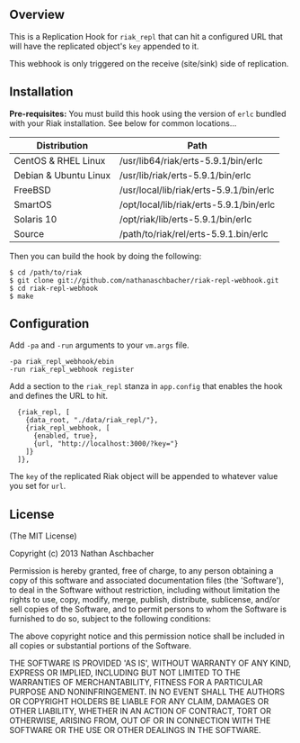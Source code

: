 ## Overview

This is a Replication Hook for `riak_repl` that can hit a configured URL that will have the replicated object's `key` appended to it.

This webhook is only triggered on the receive (site/sink) side of replication.

## Installation

**Pre-requisites:** You must build this hook using the version of `erlc` bundled with your Riak installation. See below for common locations...

Distribution | Path
  --- | ---
  CentOS & RHEL Linux    | /usr/lib64/riak/erts-5.9.1/bin/erlc |
  Debian & Ubuntu Linux	| /usr/lib/riak/erts-5.9.1/bin/erlc |
  FreeBSD	| /usr/local/lib/riak/erts-5.9.1/bin/erlc |
  SmartOS	| /opt/local/lib/riak/erts-5.9.1/bin/erlc
  Solaris 10	| /opt/riak/lib/erts-5.9.1/bin/erlc
  Source    | /path/to/riak/rel/erts-5.9.1.bin/erlc
  
Then you can build the hook by doing the following:

	$ cd /path/to/riak
	$ git clone git://github.com/nathanaschbacher/riak-repl-webhook.git
	$ cd riak-repl-webhook
	$ make
	
## Configuration

Add `-pa` and `-run` arguments to your `vm.args` file.

```
-pa riak_repl_webhook/ebin
-run riak_repl_webhook register
```

Add a section to the `riak_repl` stanza in `app.config` that enables the hook and defines the URL to hit.

```
  {riak_repl, [
    {data_root, "./data/riak_repl/"},
    {riak_repl_webhook, [
      {enabled, true},
      {url, "http://localhost:3000/?key="}
    ]}
  ]},

```
The `key` of the replicated Riak object will be appended to whatever value you set for `url`.


## License

(The MIT License)

Copyright (c) 2013 Nathan Aschbacher

Permission is hereby granted, free of charge, to any person obtaining
a copy of this software and associated documentation files (the
'Software'), to deal in the Software without restriction, including
without limitation the rights to use, copy, modify, merge, publish,
distribute, sublicense, and/or sell copies of the Software, and to
permit persons to whom the Software is furnished to do so, subject to
the following conditions:

The above copyright notice and this permission notice shall be
included in all copies or substantial portions of the Software.

THE SOFTWARE IS PROVIDED 'AS IS', WITHOUT WARRANTY OF ANY KIND,
EXPRESS OR IMPLIED, INCLUDING BUT NOT LIMITED TO THE WARRANTIES OF
MERCHANTABILITY, FITNESS FOR A PARTICULAR PURPOSE AND NONINFRINGEMENT.
IN NO EVENT SHALL THE AUTHORS OR COPYRIGHT HOLDERS BE LIABLE FOR ANY
CLAIM, DAMAGES OR OTHER LIABILITY, WHETHER IN AN ACTION OF CONTRACT,
TORT OR OTHERWISE, ARISING FROM, OUT OF OR IN CONNECTION WITH THE
SOFTWARE OR THE USE OR OTHER DEALINGS IN THE SOFTWARE.
